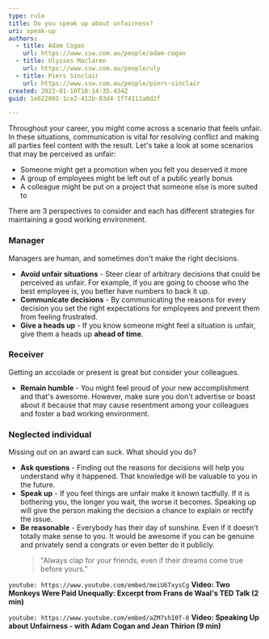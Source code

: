 ```yaml
---
type: rule
title: Do you speak up about unfairness?
uri: speak-up
authors:
  - title: Adam Cogan
    url: https://www.ssw.com.au/people/adam-cogan
  - title: Ulysses Maclaren
    url: https://www.ssw.com.au/people/uly
  - title: Piers Sinclair
    url: https://www.ssw.com.au/people/piers-sinclair
created: 2022-01-10T18:14:35.434Z
guid: 1e622801-1ce2-412b-83d4-1f74111a0d2f

---
```


Throughout your career, you might come across a scenario that feels unfair. In these situations, communication is vital for resolving conflict and making all parties feel content with the result. Let's take a look at some scenarios that may be perceived as unfair:

<!--endintro-->

* Someone might get a promotion when you felt you deserved it more
* A group of employees might be left out of a public yearly bonus
* A colleague might be put on a project that someone else is more suited to

There are 3 perspectives to consider and each has different strategies for maintaining a good working environment.

### Manager

Managers are human, and sometimes don't make the right decisions.

* **Avoid unfair situations** - Steer clear of arbitrary decisions that could be perceived as unfair. For example, if you are going to choose who the best employee is, you better have numbers to back it up.
* **Communicate decisions** - By communicating the reasons for every decision you set the right expectations for employees and prevent them from feeling frustrated.
* **Give a heads up** - If you know someone might feel a situation is unfair, give them a heads up **ahead of time**.

### Receiver

Getting an accolade or present is great but consider your colleagues.

* **Remain humble** - You might feel proud of your new accomplishment and that's awesome. However, make sure you don't advertise or boast about it because that may cause resentment among your colleagues and foster a bad working environment.

### Neglected individual

Missing out on an award can suck. What should you do? 

* **Ask questions** - Finding out the reasons for decisions will help you understand why it happened. That knowledge will be valuable to you in the future.
* **Speak up** - If you feel things are unfair make it known tactfully. If it is bothering you, the longer you wait, the worse it becomes. Speaking up will give the person making the decision a chance to explain or rectify the issue.
* **Be reasonable** - Everybody has their day of sunshine. Even if it doesn't totally make sense to you. It would be awesome if you can be genuine and privately send a congrats or even better do it publicly.  
  > "Always clap for your friends, even if their dreams come true before yours."

`youtube: https://www.youtube.com/embed/meiU6TxysCg`
**Video: Two Monkeys Were Paid Unequally: Excerpt from Frans de Waal's TED Talk (2 min)**

`youtube: https://www.youtube.com/embed/aZM7shI0T-8`
**Video: Speaking Up about Unfairness - with Adam Cogan and Jean Thirion (9 min)**
